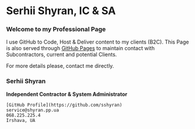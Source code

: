 # Serhii Shyran, IC & SA

### Welcome to my Professional Page

I use GitHub to Code, Host & Deliver content to my clients (B2C). 
This Page is also served through [GitHub Pages](https://shyran-systems.github.io/www.shyran.pp.ua/) to maintain contact with Subcontractors, current and potential Clients.

For more details please, contact me directly. 

### Serhii Shyran
**Independent Contractor & System Administrator**
```
[GitHub Profile](https://github.com/sshyran)
service@shyran.pp.ua
068.225.225.4
Irshava, UA
```

